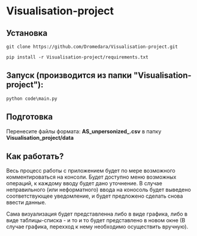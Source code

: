 # Visualisation-project

## Установка

    git clone https://github.com/Dromedara/Visualisation-project.git

    pip install -r Visualisation-project/requirements.txt

## Запуск (производится из папки "Visualisation-project"):

    python code\main.py

## Подготовка
  Перенесите файлы формата: **AS_unpersonized_<date>.csv** в папку **Visualisation_project/data**
  
## Как работать?

Весь процесс работы с приложением будет по мере возможного комментироваться на консоли. Будет доступно меню возможных операций, к каждому вводу будет дано уточнение. В случае неправильного (или неформатного) ввода на коносоль будет выведено соответствующее уведомление, и будет предложено сделать снова ввести данные.

Сама визуализация будет представленна либо в виде графика, либо в виде таблицы-списка - и то и то будет представлено в новом окне (В случае графика, перехход к нему необходимо осуществить вручную).
